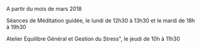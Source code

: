 A partir du mois de mars 2018

Séances de Méditation guidée, le lundi de 12h30 à 13h30 et le mardi de 18h à 19h30

Atelier Equilibre Général et Gestion du Stress", le jeudi de 10h à 11h30
